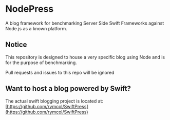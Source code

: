 # NodePress
A blog framework for benchmarking Server Side Swift Frameworks against Node.js as a known platform. 

## Notice
This repository is designed to house a very specific blog using Node and is for the purpose of benchmarking. 

Pull requests and issues to this repo will be ignored

## Want to host a blog powered by Swift?
The actual swift blogging project is located at: [https://github.com/rymcol/SwiftPress](https://github.com/rymcol/SwiftPress)
